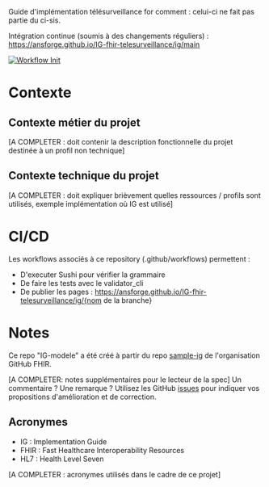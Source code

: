 Guide d'implémentation télésurveillance for comment : celui-ci ne fait pas partie du ci-sis.

Intégration continue (soumis à des changements réguliers) : https://ansforge.github.io/IG-fhir-telesurveillance/ig/main

<!-- ![Logo_LEF_CI-SIS](https://user-images.githubusercontent.com/48218773/227532484-eff82649-4e42-49c6-966a-dc3ea78cf59c.png) -->

[![Workflow Init](https://github.com/ansforge/IG-fhir-telesurveillance/actions/workflows/fhir-workflows.yml/badge.svg)](https://github.com/ansforge/IG-fhir-telesurveillance/actions/workflows/fhir-workflows.yml)

# Contexte

## Contexte métier du projet

[A COMPLETER : doit contenir la description fonctionnelle du projet destinée à un profil non technique]

## Contexte technique du projet

[A COMPLETER : doit expliquer brièvement quelles ressources / profils sont utilisés, exemple implémentation où IG est utilisé]

# CI/CD

Les workflows associés à ce repository (.github/workflows) permettent :

* D'executer Sushi pour vérifier la grammaire
* De faire les tests avec le validator_cli
* De publier les pages : https://ansforge.github.io/IG-fhir-telesurveillance/ig/{nom de la branche}

# Notes

Ce repo "IG-modele" a été créé à partir du repo [sample-ig](https://github.com/FHIR/sample-ig) de l'organisation GitHub FHIR.

[A COMPLETER: notes supplémentaires pour le lecteur de la spec]
Un commentaire ? Une remarque ? Utilisez les GitHub [issues](https://docs.github.com/fr/issues) pour indiquer vos propositions d'amélioration et de correction.

## Acronymes

* IG : Implementation Guide
* FHIR : Fast Healthcare Interoperability Resources
* HL7 : Health Level Seven

[A COMPLETER : acronymes utilisés dans le cadre de ce projet]
